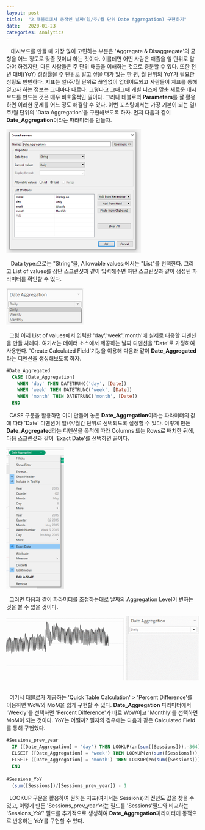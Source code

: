 ```yaml
---
layout: post
title:  "2.태블로에서 동적인 날짜(일/주/월 단위 Date Aggregation) 구현하기"
date:   2020-01-23
categories: Analytics
---
```

&nbsp;&nbsp; 대시보드를 만들 때 가장 많이 고민하는 부분은 'Aggregate & Disaggregate'의 균형을 어느 정도로 맞출 것이냐 하는 것이다. 이를테면 어떤 사람은 매출을 일 단위로 알아야 하겠지만, 다른 사람들은 주 단위 매출을 이해하는 것으로 충분할 수 있다. 또한 전년 대비(YoY) 성장률을 주 단위로 알고 싶을 때가 있는 한 편, 월 단위의 YoY가 필요한 상황도 빈번하다. 지표는 일/주/월 단위로 끊임없이 업데이트되고 사람들이 지표를 통해 얻고자 하는 정보는 그때마다 다르다. 그렇다고 그때그때 개별 니즈에 맞춘 새로운 대시보드를 만드는 것은 매우 비효율적인 일이다. 그러나 태블로의 **Parameters**를 잘 활용하면 이러한 문제를 어느 정도 해결할 수 있다. 이번 포스팅에서는 가장 기본이 되는 일/주/월 단위의 'Data Aggregation'을 구현해보도록 하자. 먼저 다음과 같이 **Date_Aggregation**이라는 파라미터를 만들자.

<img src="/assets/image/date_agg_parameter_1.PNG" width="70%" height="70%">&nbsp;&nbsp;  

&nbsp;&nbsp; Data type:으로는 "String"을, Allowable values:에서는 "List"를 선택한다. 그리고 List of values를 상단 스크린샷과 같이 입력해주면 하단 스크린샷과 같이 생성된 파라미터를 확인할 수 있다. 

<img src="/assets/image/date_agg_parameter_2.PNG" width="40%" height="40%">&nbsp;&nbsp; 

&nbsp;&nbsp;그럼 이제 List of values에서 입력한 'day','week','month'에 실제로 대응할 디멘션을 만들 차례다. 여기서는 데이터 소스에서 제공하는 날짜 디멘션을 'Date'로 가정하여 사용한다. 'Create Calculated Field'기능을 이용해 다음과 같이 **Date_Aggregated**라는 디멘션을 생성해보도록 하자.

```sql
#Date_Aggregated 
  CASE [Date_Aggregation]
    WHEN 'day' THEN DATETRUNC('day', [Date])
    WHEN 'week' THEN DATETRUNC('week', [Date])
    WHEN 'month' THEN DATETRUNC('month', [Date])
  END
```

&nbsp;&nbsp;CASE 구문을 활용하면 이미 만들어 놓은 **Date_Aggregation**이라는 파라미터의 값에 따라 'Date' 디멘션이 일/주/월간 단위로 선택되도록 설정할 수 있다. 이렇게 만든 **Date_Aggregated**라는 디멘션을 목적에 따라 Columns 또는 Rows로 배치한 뒤에, 다음 스크린샷과 같이 'Exact Date'를 선택하면 끝이다. 

<img src="/assets/image/exact_date.PNG" width="30%" height="30%">&nbsp;&nbsp; 

&nbsp;&nbsp;그러면 다음과 같이 파라미터를 조정하는대로 날짜의 Aggregation Level이 변하는 것을 볼 수 있을 것이다.

<img src="/assets/image/date_aggregation.gif" width="100%" height="100%">&nbsp;&nbsp; 

&nbsp;&nbsp;여기서 태블로가 제공하는 'Quick Table Calculation' > 'Percent Difference'를 이용하면 WoW와 MoM을 쉽게 구현할 수 있다. **Date_Aggregation** 파라미터에서 'Weekly'를 선택하면 'Percent Difference'가 바로 WoW이고 'Monthly'를 선택하면 MoM이 되는 것이다. YoY는 어떨까? 필자의 경우에는 다음과 같은 Calculated Field를 통해 구현했다.  

```sql
#Sessions_prev_year
  IF ([Date_Aggregation] = 'day') THEN LOOKUP(zn(sum([Sessions])),-364)
  ELSEIF ([Date_Aggregation] = 'week') THEN LOOKUP(zn(sum([Sessions])),-52)
  ELSEIF ([Date_Aggregation] = 'month') THEN LOOKUP(zn(sum([Sessions])),-12)
  END
 
#Sessions_YoY
  (sum([Sessions])/[Sessions_prev_year]) - 1
```
&nbsp;&nbsp;LOOKUP 구문을 활용하여 원하는 지표(여기서는 Sessions)의 전년도 값을 찾을 수 있고, 이렇게 만든 'Sessions_prev_year'라는 필드를 'Sessions'필드와 비교하는 'Sessions_YoY' 필드를 추가적으로 생성하여 **Date_Aggregation**파라미터에 동적으로 반응하는 YoY를 구현할 수 있다. 




